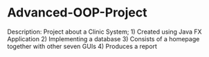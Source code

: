 # Advanced-OOP-Project
Description:
Project about a Clinic System; 1) Created using Java FX Application
                               2) Implementing a database
                               3) Consists of a homepage together with other seven GUIs
                               4) Produces a report
